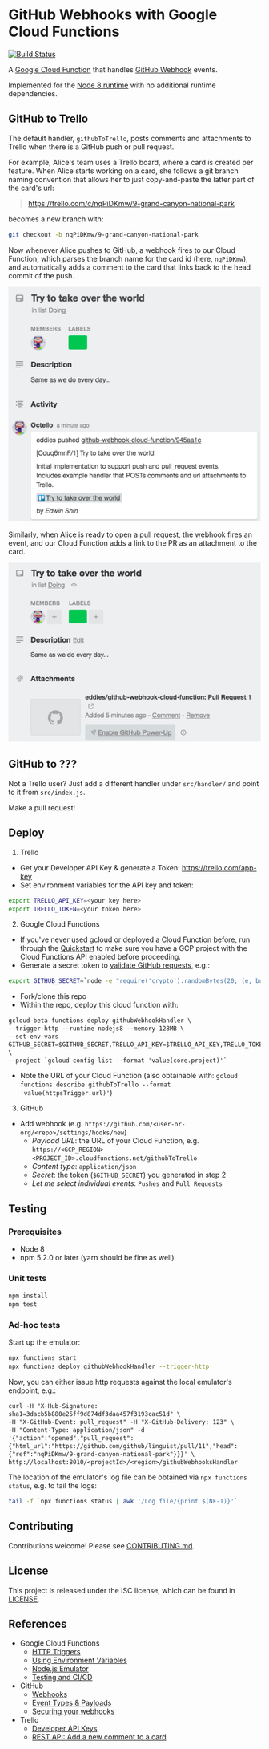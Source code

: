 # GitHub Webhooks with Google Cloud Functions

[![Build Status](https://travis-ci.com/eddies/github-webhook-cloud-function.svg?branch=master)](https://travis-ci.com/eddies/github-webhook-cloud-function)

A [Google Cloud Function](https://cloud.google.com/functions/) that handles [GitHub Webhook](https://developer.github.com/webhooks/) events.

Implemented for the [Node 8 runtime](https://cloud.google.com/functions/docs/concepts/nodejs-8-runtime) with no additional runtime dependencies.

## GitHub to Trello

The default handler, `githubToTrello`, posts comments and attachments to Trello when there is a GitHub push or pull request.

For example, Alice's team uses a Trello board, where a card is created per feature. When Alice starts working on a card, she follows a git branch naming convention that allows her to just copy-and-paste the latter part of the card's url:

> https://trello.com/c/nqPiDKmw/9-grand-canyon-national-park

becomes a new branch with:
```bash
git checkout -b nqPiDKmw/9-grand-canyon-national-park
```

Now whenever Alice pushes to GitHub, a webhook fires to our Cloud Function, which parses the branch name for the card id (here, `nqPiDKmw`), and automatically adds a comment to the card that links back to the head commit of the push.

![Screenshot of Trello comment generated by git push](docs/images/push-comment.png?raw=true "Trello Comment from push event")

Similarly, when Alice is ready to open a pull request, the webhook fires an event, and our Cloud Function adds a link to the PR as an attachment to the card.

![Screenshot of Trello attachment generated by Pull Request](docs/images/pull-attachment.png?raw=true "Trello Attachment from pull_request event")

## GitHub to ???
Not a Trello user? Just add a different handler under `src/handler/` and point to it from `src/index.js`.

Make a pull request!

## Deploy

1. Trello
  * Get your Developer API Key & generate a Token: https://trello.com/app-key
  * Set environment variables for the API key and token:
  ```bash
  export TRELLO_API_KEY=<your key here>
  export TRELLO_TOKEN=<your token here>
  ```
2. Google Cloud Functions
  * If you've never used gcloud or deployed a Cloud Function before, run through the [Quickstart](https://cloud.google.com/functions/docs/quickstart#functions-update-install-gcloud-node8) to make sure you have a GCP project with the Cloud Functions API enabled before proceeding.
  * Generate a secret token to [validate GitHub requests](https://developer.github.com/webhooks/securing/), e.g.:
  ```bash
  export GITHUB_SECRET=`node -e "require('crypto').randomBytes(20, (e, buf) => console.log(buf.toString('hex')));"`
  ```
  * Fork/clone this repo
  * Within the repo, deploy this cloud function with:
  ```
  gcloud beta functions deploy githubWebhookHandler \
  --trigger-http --runtime nodejs8 --memory 128MB \
  --set-env-vars GITHUB_SECRET=$GITHUB_SECRET,TRELLO_API_KEY=$TRELLO_API_KEY,TRELLO_TOKEN=$TRELLO_TOKEN \
  --project `gcloud config list --format 'value(core.project)'`
  ```
  * Note the URL of your Cloud Function (also obtainable with: `gcloud functions describe githubToTrello --format 'value(httpsTrigger.url)'`)
3. GitHub
  * Add webhook (e.g. `https://github.com/<user-or-org/<repo>/settings/hooks/new`)
    * *Payload URL*: the URL of your Cloud Function, e.g. `
https://<GCP_REGION>-<PROJECT_ID>.cloudfunctions.net/githubToTrello`
    * *Content type*: `application/json`
    * *Secret*: the token (`$GITHUB_SECRET`) you generated in step 2
    * *Let me select individual events*: `Pushes` and `Pull Requests`


## Testing

### Prerequisites
* Node 8
* npm 5.2.0 or later (yarn should be fine as well)

### Unit tests
```bash
npm install
npm test
```

### Ad-hoc tests

Start up the emulator:

```bash
npx functions start
npx functions deploy githubWebhookHandler --trigger-http
```

Now, you can either issue http requests against the local emulator's endpoint, e.g.:

```
curl -H "X-Hub-Signature: sha1=3dacb5b880e25ff9d874df3daa457f3193cac51d" \
-H "X-GitHub-Event: pull_request" -H "X-GitHub-Delivery: 123" \
-H "Content-Type: application/json" -d '{"action":"opened","pull_request":{"html_url":"https://github.com/github/linguist/pull/11","head":{"ref":"nqPiDKmw/9-grand-canyon-national-park"}}}' \
http://localhost:8010/<projectId>/<region>/githubWebhooksHandler
```

The location of the emulator's log file can be obtained via `npx functions status`, e.g. to tail the logs:

```bash
tail -f `npx functions status | awk '/Log file/{print $(NF-1)}'`
```

## Contributing
Contributions welcome! Please see [CONTRIBUTING.md](docs/CONTRIBUTING.md).

## License
This project is released under the ISC license, which can be found in [LICENSE](LICENSE).

## References
* Google Cloud Functions
  * [HTTP Triggers](https://cloud.google.com/functions/docs/calling/http)
  * [Using Environment Variables](https://cloud.google.com/functions/docs/env-var)
  * [Node.js Emulator](https://cloud.google.com/functions/docs/emulator)
  * [Testing and CI/CD](https://cloud.google.com/functions/docs/bestpractices/testing)
* GitHub
  * [Webhooks](https://developer.github.com/webhooks/)
  * [Event Types & Payloads](https://developer.github.com/v3/activity/events/types/)
  * [Securing your webhooks](https://developer.github.com/webhooks/securing/)
* Trello
  * [Developer API Keys](https://trello.com/app-key)
  * [REST API: Add a new comment to a card](https://trello.readme.io/reference#cardsidactionscomments)
